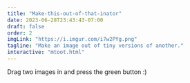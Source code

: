 ```yaml
---
title: "Make-this-out-of-that-inator"
date: 2023-06-28T23:43:43-07:00
draft: false
order: 2
imgLink: "https://i.imgur.com/i7w2PYg.png"
tagline: "Make an image out of tiny versions of another."
interactive: "mtoot.html"
---
```

Drag two images in and press the green button :)